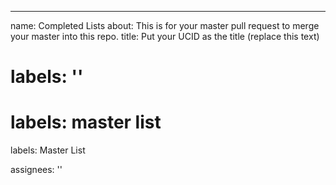 ---
name: Completed Lists
about: This is for your master pull request to merge your master into this repo.
title: Put your UCID as the title (replace this text)

labels: ''
=======
labels: master list
=======
labels: Master List

assignees: ''
